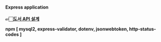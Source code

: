 #### Express application


**👉🏻[도서 API 설계](https://jae-yon.notion.site/10ec284b1a6280a8a56bf24618d7c8ea?v=cf7ae278e13749d3969521ff2387964b&pvs=4 "Bookstore API")**

**npm [ mysql2, express-validator, dotenv, jsonwebtoken, http-status-codes ]**